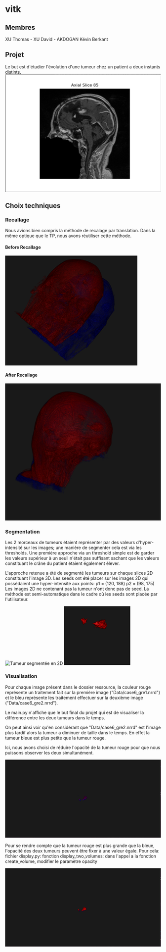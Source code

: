 # vitk

## Membres   
XU Thomas - XU David - AKDOGAN Kévin Berkant  

## Projet

Le but est d'étudier l'évolution d'une tumeur chez un patient a deux instants distints.
![Tumeur en 2d](ressources/to_seg.png)

## Choix techniques

### Recallage  

Nous avions bien compris la méthode de recalage par translation.
Dans la même optique que le TP, nous avons réutiliser cette méthode.

#### Before Recallage
![Avant recallage](ressources/before_reg.png)

#### After Recallage
![Apres recallage](ressources/after_reg.png)


### Segmentation

Les 2 morceaux de tumeurs étaient représenter par des valeurs d'hyper-intensité
sur les images; une manière de segmenter cela est via les thresholds.
Une première approche via un threshold simple est de garder les valeurs
supérieur à un seuil n'était pas suffisant sachant que les valeurs constituant
le crâne du patient étaient également élever.

L'approche retenue a été de segmenté les tumeurs sur chaque slices 2D 
constituant l'image 3D.
Les seeds ont été placer sur les images 2D qui possédaient une hyper-intensité
aux points: 
    p1 = (120, 188)
    p2 = (98, 175)
Les images 2D ne contenant pas la tumeur n'ont donc pas de seed.
La méthode est semi-automatique dans le cadre où les seeds sont placée par
l'utilisateur.

![Tumeur segmentée en 2D](ressources/seg2D.png)
![Tumeur segmentée en 3D](ressources/seg.png)


### Visualisation

Pour chaque image présent dans le dossier ressource, la couleur rouge représente
un traitement fait sur la première image ("Data/case6_gre1.nrrd") et le bleu
représente les traitement effectuer sur la deuxième image 
("Data/case6_gre2.nrrd").

Le main.py n'affiche que le but final du projet qui est de visualiser la 
différence entre les deux tumeurs dans le temps.

On peut ainsi voir qu'en considérant que "Data/case6_gre2.nrrd" est l'image plus
tardif alors la tumeur a diminuer de taille dans le temps.
En effet la tumeur bleue est plus petite que la tumeur rouge.

Ici, nous avons choisi de réduire l'opacité de la tumeur rouge pour que nous
puissons observer les deux simultanément.

![Visualisation des 2 tumeurs](ressources/faible_red_opacity.png)

Pour se rendre compte que la tumeur rouge est plus grande que la bleue,
l'opacité des deux tumeurs peuvent être fixer à une valeur égale.
Pour cela:
	fichier display.py:
	  fonction display_two_volumes:
		dans l'appel a la fonction create_volume, modifier le paramètre opacity

![Visualisation réelle des tumeurs](ressources/same_opacity.png)
